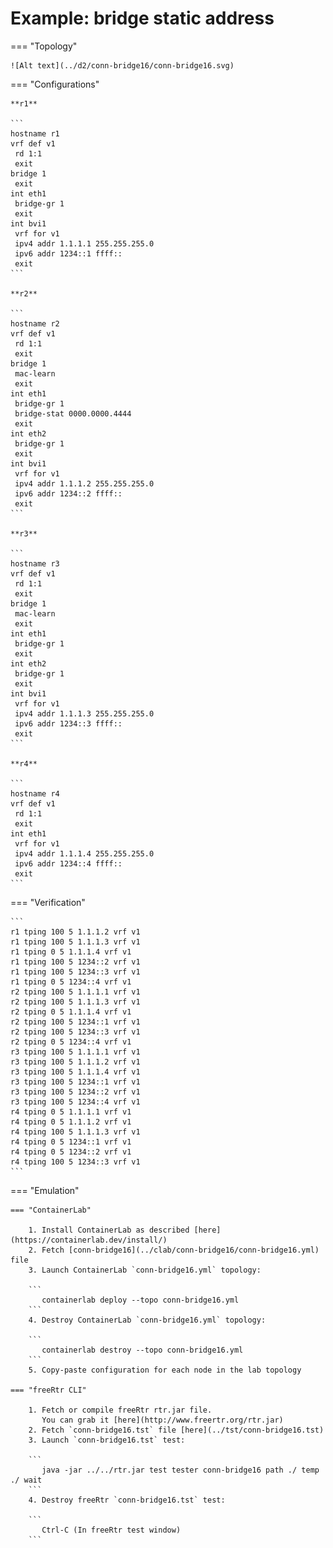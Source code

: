 # Example: bridge static address

=== "Topology"

    ![Alt text](../d2/conn-bridge16/conn-bridge16.svg)

=== "Configurations"

    **r1**

    ```
    hostname r1
    vrf def v1
     rd 1:1
     exit
    bridge 1
     exit
    int eth1
     bridge-gr 1
     exit
    int bvi1
     vrf for v1
     ipv4 addr 1.1.1.1 255.255.255.0
     ipv6 addr 1234::1 ffff::
     exit
    ```

    **r2**

    ```
    hostname r2
    vrf def v1
     rd 1:1
     exit
    bridge 1
     mac-learn
     exit
    int eth1
     bridge-gr 1
     bridge-stat 0000.0000.4444
     exit
    int eth2
     bridge-gr 1
     exit
    int bvi1
     vrf for v1
     ipv4 addr 1.1.1.2 255.255.255.0
     ipv6 addr 1234::2 ffff::
     exit
    ```

    **r3**

    ```
    hostname r3
    vrf def v1
     rd 1:1
     exit
    bridge 1
     mac-learn
     exit
    int eth1
     bridge-gr 1
     exit
    int eth2
     bridge-gr 1
     exit
    int bvi1
     vrf for v1
     ipv4 addr 1.1.1.3 255.255.255.0
     ipv6 addr 1234::3 ffff::
     exit
    ```

    **r4**

    ```
    hostname r4
    vrf def v1
     rd 1:1
     exit
    int eth1
     vrf for v1
     ipv4 addr 1.1.1.4 255.255.255.0
     ipv6 addr 1234::4 ffff::
     exit
    ```

=== "Verification"

    ```
    r1 tping 100 5 1.1.1.2 vrf v1
    r1 tping 100 5 1.1.1.3 vrf v1
    r1 tping 0 5 1.1.1.4 vrf v1
    r1 tping 100 5 1234::2 vrf v1
    r1 tping 100 5 1234::3 vrf v1
    r1 tping 0 5 1234::4 vrf v1
    r2 tping 100 5 1.1.1.1 vrf v1
    r2 tping 100 5 1.1.1.3 vrf v1
    r2 tping 0 5 1.1.1.4 vrf v1
    r2 tping 100 5 1234::1 vrf v1
    r2 tping 100 5 1234::3 vrf v1
    r2 tping 0 5 1234::4 vrf v1
    r3 tping 100 5 1.1.1.1 vrf v1
    r3 tping 100 5 1.1.1.2 vrf v1
    r3 tping 100 5 1.1.1.4 vrf v1
    r3 tping 100 5 1234::1 vrf v1
    r3 tping 100 5 1234::2 vrf v1
    r3 tping 100 5 1234::4 vrf v1
    r4 tping 0 5 1.1.1.1 vrf v1
    r4 tping 0 5 1.1.1.2 vrf v1
    r4 tping 100 5 1.1.1.3 vrf v1
    r4 tping 0 5 1234::1 vrf v1
    r4 tping 0 5 1234::2 vrf v1
    r4 tping 100 5 1234::3 vrf v1
    ```

=== "Emulation"

    === "ContainerLab"

        1. Install ContainerLab as described [here](https://containerlab.dev/install/)  
        2. Fetch [conn-bridge16](../clab/conn-bridge16/conn-bridge16.yml) file  
        3. Launch ContainerLab `conn-bridge16.yml` topology:  

        ```
           containerlab deploy --topo conn-bridge16.yml  
        ```
        4. Destroy ContainerLab `conn-bridge16.yml` topology:  

        ```
           containerlab destroy --topo conn-bridge16.yml  
        ```
        5. Copy-paste configuration for each node in the lab topology

    === "freeRtr CLI"

        1. Fetch or compile freeRtr rtr.jar file.  
           You can grab it [here](http://www.freertr.org/rtr.jar)  
        2. Fetch `conn-bridge16.tst` file [here](../tst/conn-bridge16.tst)  
        3. Launch `conn-bridge16.tst` test:  

        ```
           java -jar ../../rtr.jar test tester conn-bridge16 path ./ temp ./ wait
        ```
        4. Destroy freeRtr `conn-bridge16.tst` test:  

        ```
           Ctrl-C (In freeRtr test window)
        ```

